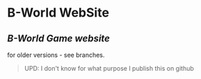 # B-World WebSite

*B-World Game website*
---
for older versions - see branches.

>UPD:
>I don't know for what purpose I publish this on github 
